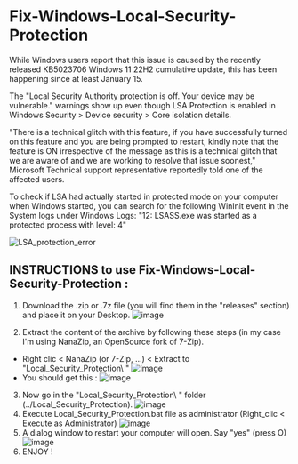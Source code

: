 # Fix-Windows-Local-Security-Protection
While Windows users report that this issue is caused by the recently released KB5023706 Windows 11 22H2 cumulative update, this has been happening since at least January 15.

The "Local Security Authority protection is off. Your device may be vulnerable." warnings show up even though LSA Protection is enabled in Windows Security > Device security > Core isolation details.

"There is a technical glitch with this feature, if you have successfully turned on this feature and you are being prompted to restart, kindly note that the feature is ON irrespective of the message as this is a technical glitch that we are aware of and we are working to resolve that issue soonest," Microsoft Technical support representative reportedly told one of the affected users.

To check if LSA had actually started in protected mode on your computer when Windows started, you can search for the following WinInit event in the System logs under Windows Logs: "12: LSASS.exe was started as a protected process with level: 4"

![LSA_protection_error](https://github.com/Sarvagon/Fix-Windows-Local-Security-Protection/assets/63664894/e5fa5c70-c351-4cf9-9a22-2c48759cd91f)

## INSTRUCTIONS to use Fix-Windows-Local-Security-Protection :
1) Download the .zip or .7z file (you will find them in the "releases" section) and place it on your Desktop.
![image](https://github.com/Sarvagon/Fix-Windows-Local-Security-Protection/assets/63664894/f37ce1f6-0ba7-41a1-8b40-98801d8b1826)

2) Extract the content of the archive by following these steps (in my case I'm using NanaZip, an OpenSource fork of 7-Zip).
- Right clic < NanaZip (or 7-Zip, ...) < Extract to "Local_Security_Protection\ "
![image](https://github.com/Sarvagon/Fix-Windows-Local-Security-Protection/assets/63664894/bf20a71b-0945-4717-9667-6776259b172b)
- You should get this :
![image](https://github.com/Sarvagon/Fix-Windows-Local-Security-Protection/assets/63664894/415ebde0-5153-4fbc-b2d8-66322197fabc)
3) Now go in the "Local_Security_Protection\ " folder (../Local_Security_Protection).
![image](https://github.com/Sarvagon/Fix-Windows-Local-Security-Protection/assets/63664894/34ecc9cd-7400-466e-9984-064baf9617d5)
4) Execute Local_Security_Protection.bat file as administrator (Right_clic < Execute as Administrator)
![image](https://github.com/Sarvagon/Fix-Windows-Local-Security-Protection/assets/63664894/469db56c-3484-4637-86a2-37b4052c2e26)
5) A dialog window to restart your computer will open. Say "yes" (press O)
![image](https://github.com/Sarvagon/Fix-Windows-Local-Security-Protection/assets/63664894/d1486c10-a954-4f30-aaff-42b6948c696a)
6) ENJOY !


